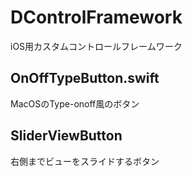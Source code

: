# DControlFramework
iOS用カスタムコントロールフレームワーク


## OnOffTypeButton.swift
MacOSのType-onoff風のボタン

## SliderViewButton
右側までビューをスライドするボタン
